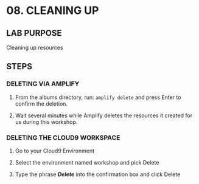 # 08. CLEANING UP

## LAB PURPOSE

Cleaning up resources


## STEPS

### DELETING VIA AMPLIFY

1. From the albums directory, run: ```amplify delete``` and press Enter to confirm the deletion.

2. Wait several minutes while Amplify deletes the resources it created for us during this workshop.



### DELETING THE CLOUD9 WORKSPACE

1. Go to your Cloud9 Environment

2. Select the environment named workshop and pick Delete

3. Type the phrase ***Delete*** into the confirmation box and click Delete